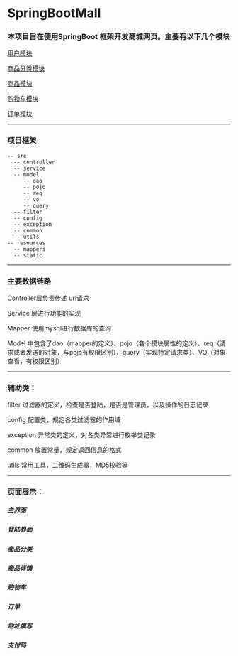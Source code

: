 # SpringBootMall

### 本项目旨在使用SpringBoot 框架开发商城网页。主要有以下几个模块

[用户模块]()

[商品分类模块]()

[商品模块]()

[购物车模块]()

[订单模块]()

--------------------

### 项目框架 

```
-- src 
  -- controller 
  -- service 
  -- model 
     -- dao 
     -- pojo 
     -- req 
     -- vo 
     -- query 
  -- filter 
  -- config 
  -- exception 
  -- common 
  -- utils 
-- resources 
  -- mappers 
  -- static 
```

-----------------

### 主要数据链路

Controller层负责传递 url请求

Service 层进行功能的实现

Mapper 使用mysql进行数据库的查询 

Model 中包含了dao（mapper的定义）、pojo（各个模块属性的定义）、req（请求或者发送的对象，与pojo有权限区别）、query（实现特定请求类）、VO（对象查看，有权限区别）

------------------

### 辅助类：

filter 过滤器的定义，检查是否登陆，是否是管理员，以及操作的日志记录

config 配置类，规定各类过滤器的作用域

exception 异常类的定义，对各类异常进行枚举类记录

common 放置常量，规定返回信息的格式

utils 常用工具，二维码生成器，MD5校验等

-------------------

### 页面展示：
[]()
##### 主界面
[]()
##### 登陆界面
[]()
##### 商品分类
[]()
##### 商品详情
[]()
##### 购物车
[]()
##### 订单
[]()
##### 地址填写
[]()
##### 支付码
[]()


